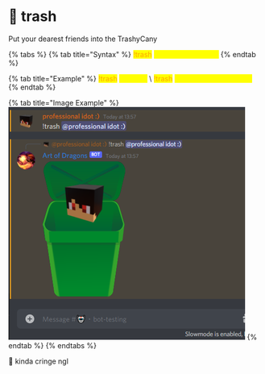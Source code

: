 # 🤮 trash

Put your dearest friends into the TrashyCany

{% tabs %}
{% tab title="Syntax" %}
<mark style="color:orange;">!trash</mark> <mark style="color:yellow;">\<optional mention></mark>
{% endtab %}

{% tab title="Example" %}
<mark style="color:orange;">!trash</mark> <mark style="color:yellow;">@Anmol</mark> \ <mark style="color:orange;">!trash</mark> <mark style="color:yellow;">770548285656006666</mark>
{% endtab %}

{% tab title="Image Example" %}
![](<../.gitbook/assets/image (10).png>)
{% endtab %}
{% endtabs %}

💩 kinda cringe ngl
